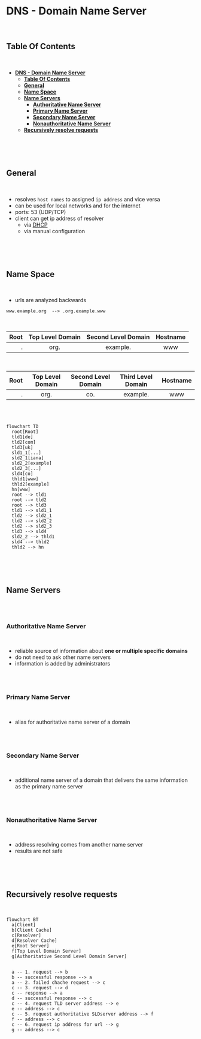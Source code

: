 # **DNS - Domain Name Server**
<br>

## **Table Of Contents**
<br>

- [**DNS - Domain Name Server**](#dns---domain-name-server)
  - [**Table Of Contents**](#table-of-contents)
  - [**General**](#general)
  - [**Name Space**](#name-space)
  - [**Name Servers**](#name-servers)
    - [**Authoritative Name Server**](#authoritative-name-server)
    - [**Primary Name Server**](#primary-name-server)
    - [**Secondary Name Server**](#secondary-name-server)
    - [**Nonauthoritative Name Server**](#nonauthoritative-name-server)
  - [**Recursively resolve requests**](#recursively-resolve-requests)

<br>
<br>
<br>

## **General**
<br>

* resolves `host names` to assigned `ip address` and vice versa
* can be used for local networks and for the internet
* ports: 53 (UDP/TCP)
* client can get ip address of resolver
  * via [DHCP](./dhcp.md)
  * via manual configuration

<br>
<br>
<br>

## **Name Space**
<br>

* urls are analyzed backwards

```
www.example.org  --> .org.example.www
```

<br>

|Root  |Top Level Domain |Second Level Domain |Hostname |
|-----:|:---------------:|:------------------:|:-------:|
|.     |org.             |example.            |www      |

<br>

|Root  |Top Level Domain |Second Level Domain |Third Level Domain |Hostname |
|-----:|:---------------:|:------------------:|:-----------------:|:-------:|
|.     |org.             |co.                 |example.           |www      |

<br>
<br>

```mermaid
flowchart TD
  root[Root] 
  tld1[de]
  tld2[com]
  tld3[uk]
  sld1_1[...]
  sld2_1[iana]
  sld2_2[example]
  sld2_3[...]
  sld4[co]
  thld1[www]
  thld2[example]
  hn[www]
  root --> tld1
  root --> tld2
  root --> tld3
  tld1 --> sld1_1
  tld2 --> sld2_1
  tld2 --> sld2_2
  tld2 --> sld2_3
  tld3 --> sld4
  sld2_2 --> thld1
  sld4 --> thld2
  thld2 --> hn

```

<br>
<br>
<br>

## **Name Servers**
<br>
<br>

### **Authoritative Name Server**
<br>

* reliable source of information about **one or multiple specific domains**
* do not need to ask other name servers
* information is added by administrators

<br>
<br>

### **Primary Name Server**
<br>

* alias for authoritative name server of a domain

<br>
<br>

### **Secondary Name Server**
<br>

* additional name server of a domain that delivers the same information as the primary name server

<br>
<br>

### **Nonauthoritative Name Server**
<br>

* address resolving comes from another name server
* results are not safe

<br>
<br>
<br>

## **Recursively resolve requests**
<br>

```mermaid
flowchart BT
  a[Client]
  b[Client Cache]
  c[Resolver]
  d[Resolver Cache]
  e[Root Server]
  f[Top Level Domain Server]
  g[Authoritative Second Level Domain Server]


  a -- 1. request --> b
  b -- successful response --> a
  a -- 2. failed chache request --> c
  c -- 3. request --> d
  c -- response --> a
  d -- successful response --> c
  c -- 4. request TLD server address --> e
  e -- address --> c
  c -- 5. request authoritative SLDserver address --> f
  f -- address --> c
  c -- 6. request ip address for url --> g
  g -- address --> c
```